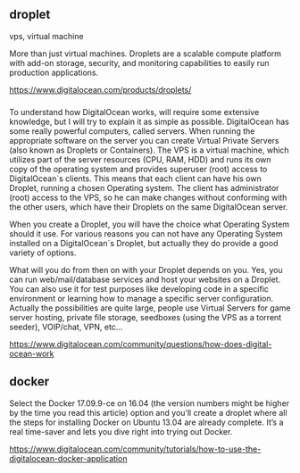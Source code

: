 ## droplet

vps, virtual machine

More than just virtual machines. Droplets are a scalable compute platform with add-on storage, security, and monitoring capabilities to easily run production applications.

https://www.digitalocean.com/products/droplets/

###

To understand how DigitalOcean works, will require some extensive knowledge, but I will try to explain it as simple as possible.
DigitalOcean has some really powerful computers, called servers. When running the appropriate software on the server you can create Virtual Private Servers (also known as Droplets or Containers). The VPS is a virtual machine, which utilizes part of the server resources (CPU, RAM, HDD) and runs its own copy of the operating system and provides superuser (root) access to DigitalOcean`s clients. 
This means that each client can have his own Droplet, running a chosen Operating system. The client has administrator (root) access to the VPS, so he can make changes without conforming with the other users, which have their Droplets on the same DigitalOcean server.

When you create a Droplet, you will have the choice what Operating System should it use. For various reasons you can not have any Operating System installed on a DigitalOcean`s Droplet, but actually they do provide a good variety of options.

What will you do from then on with your Droplet depends on you. Yes, you can run web/mail/database services and host your websites on a Droplet. You can also use it for test purposes like developing code in a specific environment or learning how to manage a specific server configuration. Actually the possibilities are quite large, people use Virtual Servers for game server hosting, private file storage, seedboxes (using the VPS as a torrent seeder), VOIP/chat, VPN, etc...

https://www.digitalocean.com/community/questions/how-does-digital-ocean-work

## docker

Select the Docker 17.09.9-ce on 16.04 (the version numbers might be higher by the time you read this article) option and you’ll create a droplet where all the steps for installing Docker on Ubuntu 13.04 are already complete. It’s a real time-saver and lets you dive right into trying out Docker.

https://www.digitalocean.com/community/tutorials/how-to-use-the-digitalocean-docker-application
